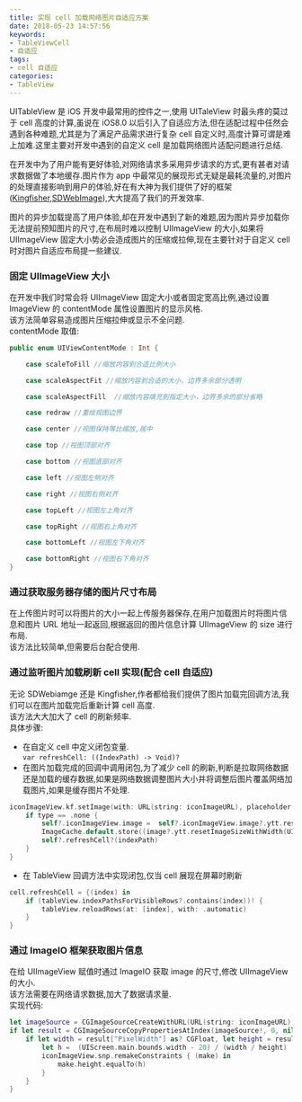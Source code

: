 ```yaml
---
title: 实现 cell 加载网络图片自适应方案
date: 2018-05-23 14:57:56
keywords: 
- TableViewCell
- 自适应
tags: 
- cell 自适应
categories: 
- TableView
---
```

UITableView 是 iOS 开发中最常用的控件之一,使用 UITaleView 时最头疼的莫过于 cell 高度的计算,虽说在 iOS8.0 以后引入了自适应方法,但在适配过程中任然会遇到各种难题,尤其是为了满足产品需求进行复杂 cell 自定义时,高度计算可谓是难上加难.这里主要对开发中遇到的自定义 cell 是加载网络图片适配问题进行总结.
<!--more-->

在开发中为了用户能有更好体验,对网络请求多采用异步请求的方式,更有甚者对请求数据做了本地缓存.图片作为 app 中最常见的展现形式无疑是最耗流量的,对图片的处理直接影响到用户的体验,好在有大神为我们提供了好的框架([Kingfisher](https://github.com/onevcat/Kingfisher),[SDWebImage](https://github.com/rs/SDWebImage)),大大提高了我们的开发效率.

图片的异步加载提高了用户体验,却在开发中遇到了新的难题,因为图片异步加载你无法提前预知图片的尺寸,在布局时难以控制 UIImageView 的大小,如果将 UIImageView 固定大小势必会造成图片的压缩或拉伸,现在主要针对于自定义 cell 时对图片自适应布局提一些建议.

### 固定 UIImageView 大小
在开发中我们时常会将 UIImageView 固定大小或者固定宽高比例,通过设置 ImageView 的 contentMode 属性设置图片的显示风格.  
该方法简单容易造成图片压缩拉伸或显示不全问题.  
contentMode 取值:  

```swift
public enum UIViewContentMode : Int {

    case scaleToFill //缩放内容到合适比例大小

    case scaleAspectFit //缩放内容到合适的大小，边界多余部分透明

    case scaleAspectFill  //缩放内容填充到指定大小，边界多余的部分省略

    case redraw //重绘视图边界

    case center //视图保持等比缩放,居中

    case top //视图顶部对齐

    case bottom //视图底部对齐

    case left //视图左侧对齐

    case right //视图右侧对齐

    case topLeft //视图左上角对齐

    case topRight //视图右上角对齐

    case bottomLeft //视图左下角对齐

    case bottomRight //视图右下角对齐
}
```

### 通过获取服务器存储的图片尺寸布局
在上传图片时可以将图片的大小一起上传服务器保存,在用户加载图片时将图片信息和图片 URL 地址一起返回,根据返回的图片信息计算 UIImageView 的 size 进行布局.  
该方法比较简单,但需要后台配合使用.

### 通过监听图片加载刷新 cell 实现(配合 cell 自适应)
无论 SDWebiamge 还是 Kingfisher,作者都给我们提供了图片加载完回调方法,我们可以在图片加载完后重新计算 cell 高度.  
该方法大大加大了 cell 的刷新频率.  
具体步骤:  
* 在自定义 cell 中定义闭包变量.  
``var refreshCell: ((IndexPath) -> Void)?``
* 在图片加载完成的回调中调用闭包,为了减少 cell 的刷新,判断是拉取网络数据还是加载的缓存数据,如果是网络数据调整图片大小并将调整后图片覆盖网络加载图片,如果是缓存图片不处理.  
```swift
iconImageView.kf.setImage(with: URL(string: iconImageURL), placeholder: UIImage(named: "tmp")) { [weak self](image, error, type, url) in
    if type == .none {
        self?.iconImageView.image =  self?.iconImageView.image?.ytt.resetImageSizeWithWidth(UIScreen.main.bounds.width)
        ImageCache.default.store((image?.ytt.resetImageSizeWithWidth(UIScreen.main.bounds.width))!, forKey: (url?.absoluteString)!)
        self?.refreshCell?(indexPath)
    }
}
```
* 在 TableView 回调方法中实现闭包,仅当 cell 展现在屏幕时刷新
```swift
cell.refreshCell = {(index) in
    if (tableView.indexPathsForVisibleRows?.contains(index))! {
        tableView.reloadRows(at: [index], with: .automatic)
    }
}
```

### 通过 ImageIO 框架获取图片信息
在给 UIImageView 赋值时通过 ImageIO 获取 image 的尺寸,修改 UIImageView 的大小.  
该方法需要在网络请求数据,加大了数据请求量.  
实现代码:
```swift
let imageSource = CGImageSourceCreateWithURL(URL(string: iconImageURL)! as CFURL, nil)
if let result = CGImageSourceCopyPropertiesAtIndex(imageSource!, 0, nil) as? Dictionary<String, Any> {
    if let width = result["PixelWidth"] as? CGFloat, let height = result["PixelHeight"] as? CGFloat {
        let h =  (UIScreen.main.bounds.width - 20) / (width / height)
        iconImageView.snp.remakeConstraints { (make) in
            make.height.equalTo(h)
        }
    }
}
```
